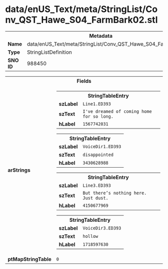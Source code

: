 <h1>data/enUS_Text/meta/StringList/Conv_QST_Hawe_S04_FarmBark02.stl</h1><table><tr><th colspan="100%">Metadata</th></tr><tr><td><b>Name</b></td><td>data/enUS_Text/meta/StringList/Conv_QST_Hawe_S04_FarmBark02.stl</td></tr><tr><td><b>Type</b></td><td>StringListDefinition</td></tr><tr><td><b>SNO ID</b></td><td>988450</td></tr></table>

<table><tr><th colspan="100%">Fields</th></tr><tr><td><b>arStrings</b></td><td><table><tr><th colspan="100%">StringTableEntry</th></tr><tr><td><b>szLabel</b></td><td><code>Line1.ED393</code></td></tr><tr><td><b>szText</b></td><td><code>I've dreamed of coming home for so long.</code></td></tr><tr><td><b>hLabel</b></td><td><code>1567742031</code></td></tr></table>


<table><tr><th colspan="100%">StringTableEntry</th></tr><tr><td><b>szLabel</b></td><td><code>VoiceDir1.ED393</code></td></tr><tr><td><b>szText</b></td><td><code>disappointed</code></td></tr><tr><td><b>hLabel</b></td><td><code>3430628988</code></td></tr></table>


<table><tr><th colspan="100%">StringTableEntry</th></tr><tr><td><b>szLabel</b></td><td><code>Line3.ED393</code></td></tr><tr><td><b>szText</b></td><td><code>But there’s nothing here. Just dust.</code></td></tr><tr><td><b>hLabel</b></td><td><code>4150677969</code></td></tr></table>


<table><tr><th colspan="100%">StringTableEntry</th></tr><tr><td><b>szLabel</b></td><td><code>VoiceDir3.ED393</code></td></tr><tr><td><b>szText</b></td><td><code>hollow</code></td></tr><tr><td><b>hLabel</b></td><td><code>1718597630</code></td></tr></table>


</td></tr><tr><td><b>ptMapStringTable</b></td><td><code>0</code></td></tr></table>

